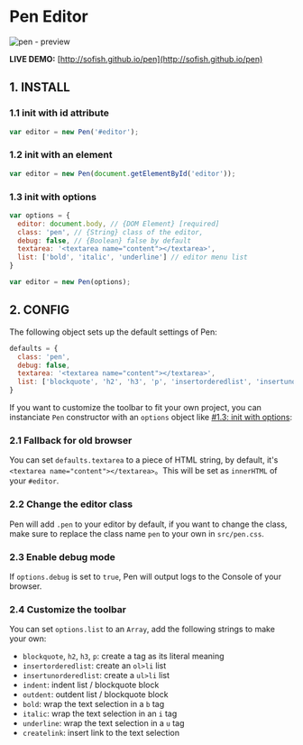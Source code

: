 # Pen Editor

![pen - preview](https://f.cloud.github.com/assets/153183/1070081/7f7b588c-1440-11e3-9389-ce1104b442be.png)

**LIVE DEMO:** [http://sofish.github.io/pen](http://sofish.github.io/pen)

## 1. INSTALL

### 1.1 init with id attribute

```js
var editor = new Pen('#editor');
```

### 1.2 init with an element

```js
var editor = new Pen(document.getElementById('editor'));
```

### 1.3 init with options

```js
var options = {
  editor: document.body, // {DOM Element} [required]
  class: 'pen', // {String} class of the editor,
  debug: false, // {Boolean} false by default
  textarea: '<textarea name="content"></textarea>',
  list: ['bold', 'italic', 'underline'] // editor menu list
}

var editor = new Pen(options);
```

## 2. CONFIG

The following object sets up the default settings of Pen:

```js
defaults = {
  class: 'pen',
  debug: false,
  textarea: '<textarea name="content"></textarea>',
  list: ['blockquote', 'h2', 'h3', 'p', 'insertorderedlist', 'insertunorderedlist', 'indent', 'outdent', 'bold', 'italic', 'underline', 'createlink']
}
```

If you want to customize the toolbar to fit your own project, you can instanciate `Pen` constructor with an `options` object like [#1.3: init with options](https://github.com/sofish/pen#13-init-with-options):

### 2.1 Fallback for old browser

You can set `defaults.textarea` to a piece of HTML string, by default, it's `<textarea name="content"></textarea>`。This will be set as `innerHTML` of your `#editor`.

### 2.2 Change the editor class

Pen will add `.pen` to your editor by default, if you want to change the class, make sure to replace the class name `pen` to your own in `src/pen.css`.

### 2.3 Enable debug mode

If `options.debug` is set to `true`, Pen will output logs to the Console of your browser.

### 2.4 Customize the toolbar

You can set `options.list` to an `Array`, add the following strings to make your own:

- `blockquote`, `h2`, `h3`, `p`: create a tag as its literal meaning
- `insertorderedlist`: create an `ol>li` list
- `insertunorderedlist`: create a `ul>li` list
- `indent`: indent list / blockquote block
- `outdent`: outdent list / blockquote block
- `bold`: wrap the text selection in a `b` tag
- `italic`: wrap the text selection in an `i` tag
- `underline`: wrap the text selection in a `u` tag
- `createlink`: insert link to the text selection
